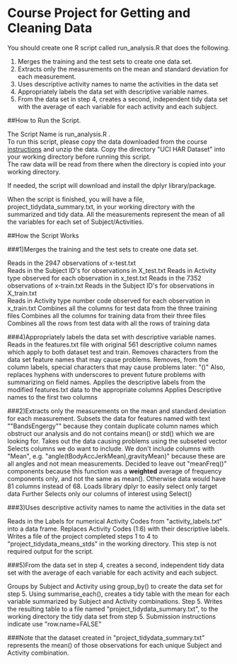 # Course Project for Getting and Cleaning Data

You should create one R script called run_analysis.R that does the following. 

1.	Merges the training and the test sets to create one data set.
2.	Extracts only the measurements on the mean and standard deviation for each measurement. 
3.	Uses descriptive activity names to name the activities in the data set
4.	Appropriately labels the data set with descriptive variable names. 
5.	From the data set in step 4, creates a second, independent tidy data set with the average of each variable for each activity and each subject.


##How to Run the Script.

The Script Name is run_analysis.R .  
To run this script, please copy the data downloaded from the course [instructions](https://d396qusza40orc.cloudfront.net/getdata%2Fprojectfiles%2FUCI%20HAR%20Dataset.zip) and unzip the data.  Copy the directory "UCI HAR Dataset" into your working directory before running this script.  
The raw data will be read from there when the directory is copied into your working directory.

If needed, the script will download and install the dplyr library/package.

When the script is finished, you will have a file, project_tidydata_summary.txt, in your working directory with the summarized and tidy data.  All the measurements represent the mean of all the variables for each set of Subject/Activities.

##How the Script Works


###1)Merges the training and the test sets to create one data set.

Reads in the 2947 observations of x-test.txt	
Reads in the Subject ID's for observations in X_test.txt
Reads in Activity type observed for each observation in x_test.txt
Reads in the 7352 observations of x-train.txt
Reads in the Subject ID's for observations in X_train.txt		
Reads in Activity type number code observed for each observation in x_train.txt
Combines all the columns for test data from the three training files
Combines all the columns for training data from their three files
Combines all the rows from test data with all the rows of training data

###4)Appropriately labels the data set with descriptive variable names.
Reads in the features.txt file with original 561 descriptive column names which apply to both dataset test and train.
Removes characters from the data set feature names that may cause problems.
Removes, from the column labels, special characters that may cause problems later: "()"
Also, replaces hyphens with underscores to prevent future problems with summarizing on field names.
Applies the descriptive labels from the modified features.txt data to the appropriate columns
Applies Descriptive names to the first two columns

###2)Extracts only the measurements on the mean and standard deviation for each measurement.
Subsets the data for features named with text ""BandsEngergy"" because they contain duplicate column names which obstruct our analysis and do not contains mean() or std() which we are looking for.
Takes out the data causing problems using the subseted vector
Selects columns we do want to include. We don't include columns with "Mean", e.g. "angle(tBodyAccJerkMean),gravityMean)" because these are all angles and not mean measurements. Decided to leave out "meanFreq()" components because this function was a **weighted** average of frequency components only, and not the 
same as mean(). Otherwise data would have 81 columns instead of 68.
Loads library dplyr to easily select only target data
Further Selects only our columns of interest using Select()
  
					 
###3)Uses descriptive activity names to name the activities in the data set

Reads in the Labels for numerical Activity Codes from "activity_labels.txt" into a data frame.
Replaces Activity Codes (1:6) with their descriptive labels.
Writes a file of the project completed steps 1 to 4 to "project_tidydata_means_stds" in the working directory.  This step is not required output for the script.

###5)From the data set in step 4, creates a second, independent tidy data set with the average of each variable for each activity and each subject.

Groups by Subject and Activity using group_by() to create the data set for step 5.
Using summarise_each(), creates a tidy table with the mean for each variable summarized by Subject and Activity combinations.  Step 5.
Writes the resulting table to a file named "project_tidydata_summary.txt", to the working directory the tidy data set from step 5.  Submission instructions indicate use "row.name=FALSE"   
				

###Note that the dataset created in "project_tidydata_summary.txt" represents the mean() of those observations for each unique Subject and Activity combination.
